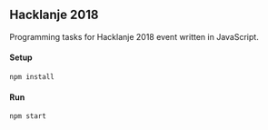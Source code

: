 ## Hacklanje 2018

Programming tasks for Hacklanje 2018 event written in JavaScript.

#### Setup

`npm install`

#### Run

`npm start`